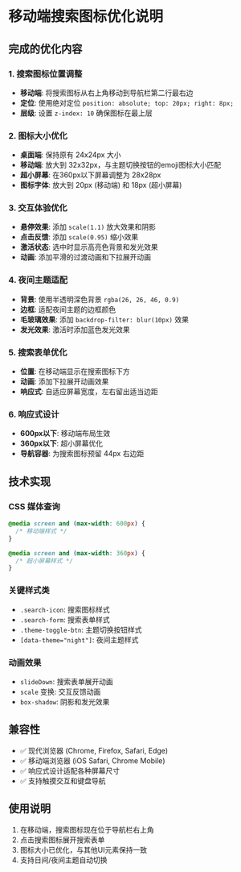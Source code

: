 # 移动端搜索图标优化说明

## 完成的优化内容

### 1. 搜索图标位置调整
- **移动端**: 将搜索图标从右上角移动到导航栏第二行最右边
- **定位**: 使用绝对定位 `position: absolute; top: 20px; right: 8px;`
- **层级**: 设置 `z-index: 10` 确保图标在最上层

### 2. 图标大小优化
- **桌面端**: 保持原有 24x24px 大小
- **移动端**: 放大到 32x32px，与主题切换按钮的emoji图标大小匹配
- **超小屏幕**: 在360px以下屏幕调整为 28x28px
- **图标字体**: 放大到 20px (移动端) 和 18px (超小屏幕)

### 3. 交互体验优化
- **悬停效果**: 添加 `scale(1.1)` 放大效果和阴影
- **点击反馈**: 添加 `scale(0.95)` 缩小效果
- **激活状态**: 选中时显示高亮色背景和发光效果
- **动画**: 添加平滑的过渡动画和下拉展开动画

### 4. 夜间主题适配
- **背景**: 使用半透明深色背景 `rgba(26, 26, 46, 0.9)`
- **边框**: 适配夜间主题的边框颜色
- **毛玻璃效果**: 添加 `backdrop-filter: blur(10px)` 效果
- **发光效果**: 激活时添加蓝色发光效果

### 5. 搜索表单优化
- **位置**: 在移动端显示在搜索图标下方
- **动画**: 添加下拉展开动画效果
- **响应式**: 自适应屏幕宽度，左右留出适当边距

### 6. 响应式设计
- **600px以下**: 移动端布局生效
- **360px以下**: 超小屏幕优化
- **导航容器**: 为搜索图标预留 44px 右边距

## 技术实现

### CSS 媒体查询
```css
@media screen and (max-width: 600px) {
  /* 移动端样式 */
}

@media screen and (max-width: 360px) {
  /* 超小屏幕样式 */
}
```

### 关键样式类
- `.search-icon`: 搜索图标样式
- `.search-form`: 搜索表单样式
- `.theme-toggle-btn`: 主题切换按钮样式
- `[data-theme="night"]`: 夜间主题样式

### 动画效果
- `slideDown`: 搜索表单展开动画
- `scale` 变换: 交互反馈动画
- `box-shadow`: 阴影和发光效果

## 兼容性
- ✅ 现代浏览器 (Chrome, Firefox, Safari, Edge)
- ✅ 移动端浏览器 (iOS Safari, Chrome Mobile)
- ✅ 响应式设计适配各种屏幕尺寸
- ✅ 支持触摸交互和键盘导航

## 使用说明
1. 在移动端，搜索图标现在位于导航栏右上角
2. 点击搜索图标展开搜索表单
3. 图标大小已优化，与其他UI元素保持一致
4. 支持日间/夜间主题自动切换